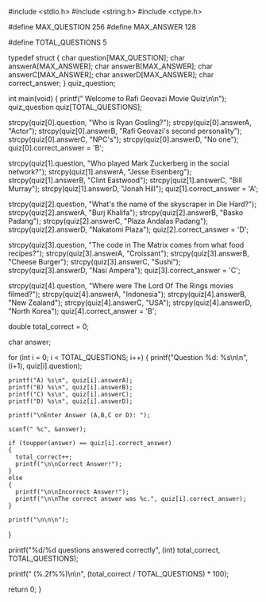 #include <stdio.h>
#include <string.h>
#include <ctype.h>

#define MAX_QUESTION 256
#define MAX_ANSWER 128

#define TOTAL_QUESTIONS 5

typedef struct
{
  char question[MAX_QUESTION];
  char answerA[MAX_ANSWER];
  char answerB[MAX_ANSWER];
  char answerC[MAX_ANSWER];
  char answerD[MAX_ANSWER];
  char correct_answer;
} quiz_question;

int main(void)
{
   printf("  Welcome to Rafi Geovazi Movie Quiz\n\n");
  quiz_question quiz[TOTAL_QUESTIONS];
  
  strcpy(quiz[0].question, "Who is Ryan Gosling?");
  strcpy(quiz[0].answerA, "Actor");
  strcpy(quiz[0].answerB, "Rafi Geovazi's second personality");
  strcpy(quiz[0].answerC, "NPC's");
  strcpy(quiz[0].answerD, "No one");
  quiz[0].correct_answer = 'B';
  
  strcpy(quiz[1].question, "Who played Mark Zuckerberg in the social network?");
  strcpy(quiz[1].answerA, "Jesse Eisenberg");
  strcpy(quiz[1].answerB, "Clint Eastwood");
  strcpy(quiz[1].answerC, "Bill Murray");
  strcpy(quiz[1].answerD, "Jonah Hill");
  quiz[1].correct_answer = 'A';
  
  strcpy(quiz[2].question, "What's the name of the skyscraper in Die Hard?");
  strcpy(quiz[2].answerA, "Burj Khalifa");
  strcpy(quiz[2].answerB, "Basko Padang");
  strcpy(quiz[2].answerC, "Plaza Andalas Padang");
  strcpy(quiz[2].answerD, "Nakatomi Plaza");
  quiz[2].correct_answer = 'D';
  
  strcpy(quiz[3].question, "The code in The Matrix comes from what food recipes?");
  strcpy(quiz[3].answerA, "Croissant");
  strcpy(quiz[3].answerB, "Cheese Burger");
  strcpy(quiz[3].answerC, "Sushi");
  strcpy(quiz[3].answerD, "Nasi Ampera");
  quiz[3].correct_answer = 'C';
  
  strcpy(quiz[4].question, "Where were The Lord Of The Rings movies filmed?");
  strcpy(quiz[4].answerA, "Indonesia");
  strcpy(quiz[4].answerB, "New Zealand");
  strcpy(quiz[4].answerC, "USA");
  strcpy(quiz[4].answerD, "North Korea");
  quiz[4].correct_answer = 'B';

  double total_correct = 0;
  
  char answer;
  
  for (int i = 0; i < TOTAL_QUESTIONS; i++)
  {
    printf("Question %d: %s\n\n", (i+1), quiz[i].question);
    
    printf("A) %s\n", quiz[i].answerA);
    printf("B) %s\n", quiz[i].answerB);
    printf("C) %s\n", quiz[i].answerC);
    printf("D) %s\n", quiz[i].answerD);

    printf("\nEnter Answer (A,B,C or D): ");
    
    scanf(" %c", &answer);
    
    if (toupper(answer) == quiz[i].correct_answer)
    {
      total_correct++;
      printf("\n\nCorrect Answer!");
    }
    else
    {
      printf("\n\nIncorrect Answer!");
      printf("\n\nThe correct answer was %c.", quiz[i].correct_answer);
    }
    
    printf("\n\n\n");
  }

  printf("%d/%d questions answered correctly",
         (int) total_correct, 
         TOTAL_QUESTIONS);

  printf(" (%.2f%%)\n\n", (total_correct / TOTAL_QUESTIONS) * 100);

  return 0;
}
